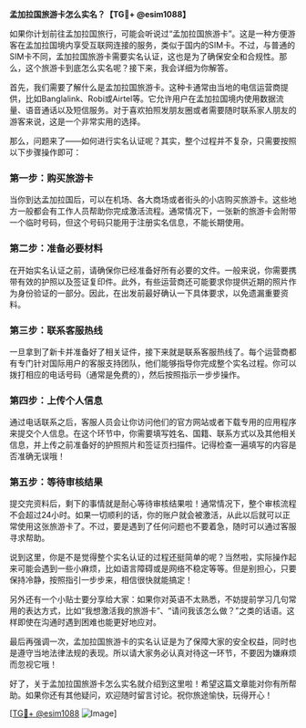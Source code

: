 **孟加拉国旅游卡怎么实名？【TG💪+ @esim1088】**

如果你计划前往孟加拉国旅行，可能会听说过“孟加拉国旅游卡”。这是一种方便游客在孟加拉国境内享受互联网连接的服务，类似于国内的SIM卡。不过，与普通的SIM卡不同，孟加拉国旅游卡需要实名认证，这也是为了确保安全和合规性。那么，这个旅游卡到底怎么实名呢？接下来，我会详细为你解答。

首先，我们需要了解什么是孟加拉国旅游卡。这种卡通常由当地的电信运营商提供，比如Banglalink、Robi或Airtel等。它允许用户在孟加拉国境内使用数据流量、语音通话以及短信服务。对于喜欢拍照发朋友圈或者需要随时联系家人朋友的游客来说，这是一个非常实用的选择。

那么，问题来了——如何进行实名认证呢？其实，整个过程并不复杂，只需要按照以下步骤操作即可：

### 第一步：购买旅游卡

当你到达孟加拉国后，可以在机场、各大商场或者街头的小店购买旅游卡。这些地方一般都会有工作人员帮助你完成激活流程。通常情况下，一张新的旅游卡会附带一个临时号码，但这个号码只能用于注册实名信息，不能长期使用。

### 第二步：准备必要材料

在开始实名认证之前，请确保你已经准备好所有必要的文件。一般来说，你需要携带有效的护照以及签证复印件。此外，有些运营商还可能要求你提供近期的照片作为身份验证的一部分。因此，在出发前最好确认一下具体要求，以免遗漏重要资料。

### 第三步：联系客服热线

一旦拿到了新卡并准备好了相关证件，接下来就是联系客服热线了。每个运营商都有专门针对国际用户的客服支持团队，他们能够指导你完成整个实名过程。你可以拨打相应的电话号码（通常是免费的），然后按照指示一步步操作。

### 第四步：上传个人信息

通过电话联系之后，客服人员会让你访问他们的官方网站或者下载专用的应用程序来提交个人信息。在这个环节中，你需要填写姓名、国籍、联系方式以及其他相关信息，并上传之前准备好的护照照片和签证页扫描件。记得检查一遍填写的内容是否准确无误哦！

### 第五步：等待审核结果

提交完资料后，剩下的事情就是耐心等待审核结果啦！通常情况下，整个审核流程不会超过24小时。如果一切顺利的话，你的账户就会被激活，从此以后就可以正常使用这张旅游卡了。不过，要是遇到了任何问题也不要着急，随时可以通过客服寻求帮助。

说到这里，你是不是觉得整个实名认证的过程还挺简单的呢？当然啦，实际操作起来可能会遇到一些小麻烦，比如语言障碍或是网络不稳定等等。但是别担心，只要保持冷静，按照指引一步步来，相信很快就能搞定！

另外还有一个小贴士要分享给大家：如果你对英语不太熟悉，不妨提前学习几句常用的表达方式，比如“我想激活我的旅游卡”、“请问我该怎么做？”之类的话语。这样即使在沟通时遇到困难也能更好地应对。

最后再强调一次，孟加拉国旅游卡的实名认证是为了保障大家的安全权益，同时也是遵守当地法律法规的表现。所以请大家务必认真对待这一环节，不要因为嫌麻烦而忽视它哦！

好了，关于孟加拉国旅游卡怎么实名就介绍到这里啦！希望这篇文章能对你有所帮助。如果你还有其他疑问，欢迎随时留言讨论。祝你旅途愉快，玩得开心！

[[TG💪+ @esim1088](https://t.me/s/esim1088) ![Image](https://i.postimg.cc/4NQfJmqS/Snipaste-2025-05-13-00-14-12.png)]